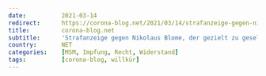 ```yaml
---
date:          2021-03-14
redirect:      https://corona-blog.net/2021/03/14/strafanzeige-gegen-nikolaus-blome-der-gezielt-zu-gesellschaftlichen-nachteilen-fuer-ungeimpfte-aufruft/
title:         corona-blog.net
subtitle:      'Strafanzeige gegen Nikolaus Blome, der gezielt zu gesellschaftlichen Nachteilen für Ungeimpfte aufruft'
country:       NET
categories:    [MSM, Impfung, Recht, Widerstand]
tags:          [corona-blog, willkür]
---
```


